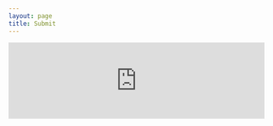 ```yaml
---
layout: page
title: Submit
---
```


<iframe src="https://docs.google.com/forms/d/e/1FAIpQLSfOCXrXW5w4u7gidhrTAiK7jzs7C98mpqSSh6colkPDYg8Vcg/viewform?embedded=true" id="submissionform" frameborder="0" scrolling="no" onLoad="autoResize('submissionform');" width="100%" marginheight="0" marginwidth="0">Loading…</iframe>
